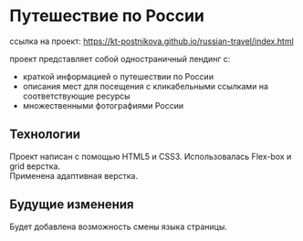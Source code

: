 # Путешествие по России

ссылка на проект: https://kt-postnikova.github.io/russian-travel/index.html      

проект представляет собой одностраничный лендинг с:

- краткой информацией о путешествии по России
- описания мест для посещения с кликабельными ссылками на соответствующие ресурсы
- множественными фотографиями России

## Технологии
Проект написан с помощью HTML5 и CSS3. Использовалась Flex-box и grid верстка.  
Применена адаптивная верстка.

## Будущие изменения
Будет добавлена возможность смены языка страницы. 

